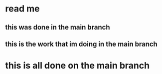 # read me
## this was done in the main branch
## this is the work that im doing in the main branch
# this is all done on the main branch